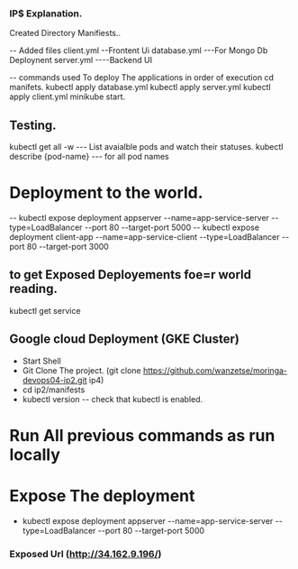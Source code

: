 ### IP$ Explanation.
Created  Directory Manifiests..

-- Added files 
    client.yml --Frontent Ui
    database.yml ---For Mongo Db Deploynent
    server.yml ----Backend UI

-- commands used To deploy The applications in order of execution
        cd manifets.
        kubectl apply database.yml
        kubectl apply  server.yml 
        kubectl apply client.yml
        minikube start.
    
## Testing.
kubectl get all -w --- List avaialble pods and watch their statuses.
kubectl describe {pod-name}   --- for all pod names


# Deployment to the world.

-- kubectl expose deployment appserver --name=app-service-server --type=LoadBalancer --port 80 --target-port 5000
-- kubectl expose deployment client-app --name=app-service-client --type=LoadBalancer --port 80 --target-port 3000

## to get Exposed Deployements foe=r world reading.
  kubectl get service



## Google cloud Deployment (GKE Cluster)

- Start Shell
- Git Clone The project. (git clone https://github.com/wanzetse/moringa-devops04-ip2.git ip4)
- cd ip2/manifests
- kubectl version   -- check that kubectl is enabled. 
# Run All previous commands as run locally
# Expose The deployment 
- kubectl expose deployment appserver --name=app-service-server --type=LoadBalancer --port 80 --target-port 5000

### Exposed Url  (http://34.162.9.196/)


